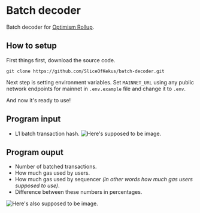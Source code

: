 # Batch decoder
Batch decoder for [Optimism Rollup](https://github.com/ethereum-optimism/optimism).
## How to setup
First things first, download the source code.
```shell
git clone https://github.com/SliceOfKekus/batch-decoder.git
```
Next step is setting environment variables. Set `MAINNET_URL` using any public network endpoints for mainnet in `.env.example` file and change it to `.env`.

And now it's ready to use!

## Program input
- L1 batch transaction hash.
![Here's supposed to be image.](https://snipboard.io/JdqpsB.jpg)

## Program ouput
- Number of batched transactions.
- How much gas used by users.
- How much gas used by sequencer *(in other words how much gas users supposed to use)*.
- Difference between these numbers in percentages.

![Here's also supposed to be image. ](https://snipboard.io/3KIrGi.jpg)
